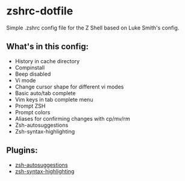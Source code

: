 # zshrc-dotfile
Simple .zshrc config file for the Z Shell based on Luke Smith's config. 

## What's in this config:
* History in cache directory
* Compinstall
* Beep disabled
* Vi mode
* Change cursor shape for different vi modes
* Basic auto/tab complete
* Vim keys in tab complete menu
* Prompt ZSH
* Prompt colors
* Aliases for confirming changes with cp/mv/rm
* Zsh-autosuggestions
* Zsh-syntax-highlighting

## Plugins:
* [zsh-autosuggestions](https://github.com/zsh-users/zsh-autosuggestions)
* [zsh-syntax-highlighting](https://github.com/zsh-users/zsh-syntax-highlighting)
